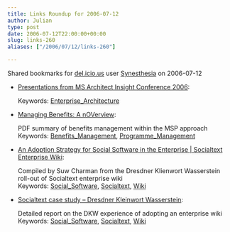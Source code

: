 ```yaml
---
title: Links Roundup for 2006-07-12
author: Julian
type: post
date: 2006-07-12T22:00:00+00:00
slug: links-260 
aliases: ["/2006/07/12/links-260"]

---
```

Shared bookmarks for [del.icio.us][1] user  [Synesthesia][2] on 2006-07-12

  * [Presentations from MS Architect Insight Conference 2006][3]:
  
       
    Keywords: [Enterprise_Architecture][4]
  * [Managing Benefits: A nOVerview][5]:
  
    PDF summary of benefits management within the MSP approach   
    Keywords: [Benefits_Management][6], [Programme_Management][7]
  * [An Adoption Strategy for Social Software in the Enterprise | Socialtext Enterprise Wiki][8]:
  
    Compiled by Suw Charman from the Dresdner Klienwort Wasserstein roll-out of Socialtext enterprise wiki   
    Keywords: [Social_Software][9], [Socialtext][10], [Wiki][11]
  * [Socialtext case study &#8211; Dresdner Kleinwort Wasserstein][12]:
  
    Detailed report on the DKW experience of adopting an enterprise wiki   
    Keywords: [Social_Software][9], [Socialtext][10], [Wiki][11]

 [1]: https://del.icio.us/
 [2]: https://del.icio.us/synesthesia
 [3]: https://www.microsoft.com/uk/msdn/architecture/architectinsight/download.mspx "https://www.microsoft.com/uk/msdn/architecture/architectinsight/download.mspx"
 [4]: https://del.icio.us/synesthesia/Enterprise_Architecture
 [5]: https://www.ogc.gov.uk/SDToolkit/deliveryteam/briefings/businesschange/ManagingBenefitsV101.pdf "https://www.ogc.gov.uk/SDToolkit/deliveryteam/briefings/businesschange/ManagingBenefitsV101.pdf"
 [6]: https://del.icio.us/synesthesia/Benefits_Management
 [7]: https://del.icio.us/synesthesia/Programme_Management
 [8]: https://www.socialtext.com/node/70 "https://www.socialtext.com/node/70"
 [9]: https://del.icio.us/synesthesia/Social_Software
 [10]: https://del.icio.us/synesthesia/Socialtext
 [11]: https://del.icio.us/synesthesia/Wiki
 [12]: https://www.socialtext.com/node/80 "https://www.socialtext.com/node/80"